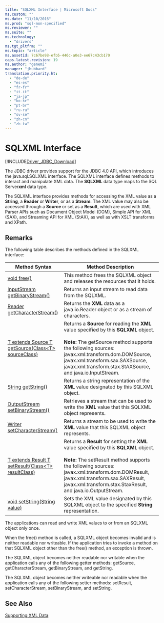 ```yaml
---
title: "SQLXML Interface | Microsoft Docs"
ms.custom: ""
ms.date: "11/10/2016"
ms.prod: "sql-non-specified"
ms.reviewer: ""
ms.suite: ""
ms.technology: 
  - "drivers"
ms.tgt_pltfrm: ""
ms.topic: "article"
ms.assetid: 7c67be98-efb5-446c-a0e3-ee67c43cb170
caps.latest.revision: 19
ms.author: "genemi"
manager: "jhubbard"
translation.priority.ht: 
  - "de-de"
  - "es-es"
  - "fr-fr"
  - "it-it"
  - "ja-jp"
  - "ko-kr"
  - "pt-br"
  - "ru-ru"
  - "sv-se"
  - "zh-cn"
  - "zh-tw"
---
```

# SQLXML Interface
[!INCLUDE[Driver_JDBC_Download](../../connect/jdbc/includes)]

  The JDBC driver provides support for the JDBC 4.0 API, which introduces the java.sql.SQLXML interface. The SQLXML interface defines methods to interact and manipulate XML data. The **SQLXML** data type maps to the SQL Server**xml** data type.  
  
 The SQLXML interface provides methods for accessing the XML value as a **String**, a **Reader** or **Writer**, or as a **Stream**. The XML value may also be accessed through a **Source** or set as a **Result**, which are used with XML Parser APIs such as Document Object Model (DOM), Simple API for XML (SAX), and Streaming API for XML (StAX), as well as with XSLT transforms and XPath.  
  
## Remarks  
 The following table describes the methods defined in the SQLXML interface:  
  
|Method Syntax|Method Description|  
|-------------------|------------------------|  
|[void free()](http://go.microsoft.com/fwlink/?LinkId=131685)|This method frees the SQLXML object and releases the resources that it holds.|  
|[InputStream getBinaryStream()](http://go.microsoft.com/fwlink/?LinkId=131754)|Returns an input stream to read data from the SQLXML.|  
|[Reader getCharacterStream()](http://go.microsoft.com/fwlink/?LinkId=131755)|Returns the **XML** data as a java.io.Reader object or as a stream of characters.|  
|[T extends Source T getSource(Class\<T> sourceClass)](http://go.microsoft.com/fwlink/?LinkId=131756)|Returns a **Source** for reading the **XML** value specified by this **SQLXML** object.<br /><br /> **Note:**  The getSource method supports the following sources: javax.xml.transform.dom.DOMSource, javax.xml.transform.sax.SAXSource, javax.xml.transform.stax.StAXSource, and java.io.InputStream.|  
|[String getString()](http://go.microsoft.com/fwlink/?LinkId=131757)|Returns a string representation of the **XML** value designated by this SQLXML object.|  
|[OutputStream setBinaryStream()](http://go.microsoft.com/fwlink/?LinkId=131758)|Retrieves a stream that can be used to write the **XML** value that this SQLXML object represents.|  
|[Writer setCharacterStream()](http://go.microsoft.com/fwlink/?LinkId=131759)|Returns a stream to be used to write the **XML** value that this SQLXML object represents.|  
|[T extends Result T setResult(Class\<T> resultClass)](http://go.microsoft.com/fwlink/?LinkId=131760)|Returns a **Result** for setting the **XML** value specified by this **SQLXML** object.<br /><br /> **Note:** The setResult method supports the following sources: javax.xml.transform.dom.DOMResult, javax.xml.transform.sax.SAXResult, javax.xml.transform.stax.StaxResult, and java.io.OutputStream.|  
|[void setString(String value)](http://go.microsoft.com/fwlink/?LinkId=131762)|Sets the XML value designated by this SQLXML object to the specified **String** representation.|  
  
 The applications can read and write XML values to or from an SQLXML object only once.  
  
 When the free() method is called, a SQLXML object becomes invalid and is neither readable nor writeable. If the application tries to invoke a method on that SQLXML object other than the free() method, an exception is thrown.  
  
 The SQLXML object becomes neither readable nor writable when the application calls any of the following getter methods: getSource, getCharacterStream, getBinaryStream, and getString.  
  
 The SQLXML object becomes neither writeable nor readable when the application calls any of the following setter methods: setResult, setCharacterStream, setBinaryStream, and setString.  
  
## See Also  
 [Supporting XML Data](../../connect/jdbc/supporting-xml-data.md)  
  
  